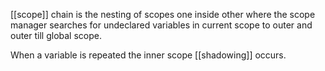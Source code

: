 [[scope]]  chain is the nesting of scopes one inside other where the scope manager searches for undeclared variables in current scope to outer and outer till global scope. 

When a variable is repeated the inner scope [[shadowing]] occurs.